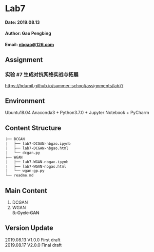 # Lab7
#### Date: 2019.08.13
#### Author: Gao Pengbing
#### Email: nbgao@126.com

## Assignment
### 实验 #7 生成对抗网络实战与拓展  
https://hdumil.github.io/summer-school/assignments/lab7/

## Environment
Ubuntu18.04
Anaconda3 + Python3.7.0 + Jupyter Notebook + PyCharm

## Content Structure    
```html
├── DCGAN
|	├── lab7-DCGAN-nbgao.ipynb
|	├── lab7-DCGAN-nbgao.html
|	└── dcgan.py
├── WGAN			
|	├── lab7-WGAN-nbgao.ipynb
|	├── lab7-WGAN-nbgao.html
|	└── wgan-gp.py
└── readme.md
```

##  Main Content
1. DCGAN  
2. WGAN  
~~3. Cycle GAN~~  

## Version Update
2019.08.13  V1.0.0 First draft  
2019.08.17  V2.0.0 Final draft  





